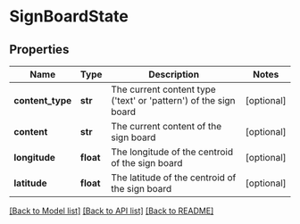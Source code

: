 # SignBoardState

## Properties
Name | Type | Description | Notes
------------ | ------------- | ------------- | -------------
**content_type** | **str** | The current content type (&#x27;text&#x27; or &#x27;pattern&#x27;) of the sign board | [optional] 
**content** | **str** | The current content of the sign board | [optional] 
**longitude** | **float** | The longitude of the centroid of the sign board | [optional] 
**latitude** | **float** | The latitude of the centroid of the sign board | [optional] 

[[Back to Model list]](../README.md#documentation-for-models) [[Back to API list]](../README.md#documentation-for-api-endpoints) [[Back to README]](../README.md)

